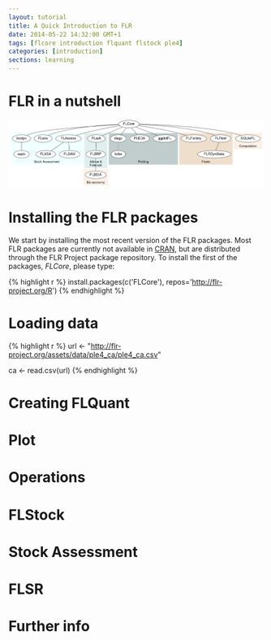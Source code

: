 ```yaml
---
layout: tutorial
title: A Quick Introduction to FLR
date: 2014-05-22 14:32:00 GMT+1
tags: [flcore introduction flquant flstock ple4]
categories: [introduction]
sections: learning
---
```


# FLR in a nutshell

[![FLR packages](/assets/diagrams/flrpkgs.png)](/assets/diagrams/flrpkgs.png)

# Installing the FLR packages

We start by installing the most recent version of the FLR packages. Most FLR packages are currently not available in [CRAN](http://cran.r-project.org), but are distributed through the FLR Project package repository. To install the first of the packages, *FLCore*, please type:


{% highlight r %}
install.packages(c('FLCore'), repos='http://flr-project.org/R')
{% endhighlight %}

# Loading data

{% highlight r %}
url <- "http://flr-project.org/assets/data/ple4_ca/ple4_ca.csv"

ca <- read.csv(url)
{% endhighlight %}

# Creating FLQuant

# Plot

# Operations

# FLStock

# Stock Assessment

# FLSR

# Further info
